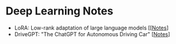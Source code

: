 # Deep Learning Notes

- LoRA: Low-rank adaptation of large language models [[[Notes](lora.md)]
- DriveGPT: "The ChatGPT for Autonomous Driving Car" [[Notes](drivegpt.md)]